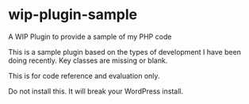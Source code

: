 # wip-plugin-sample
A WIP Plugin to provide a sample of my PHP code

This is a sample plugin based on the types of development I have been doing recently. Key classes are missing or blank. 

This is for code reference and evaluation only.

Do not install this. It will break your WordPress install.

